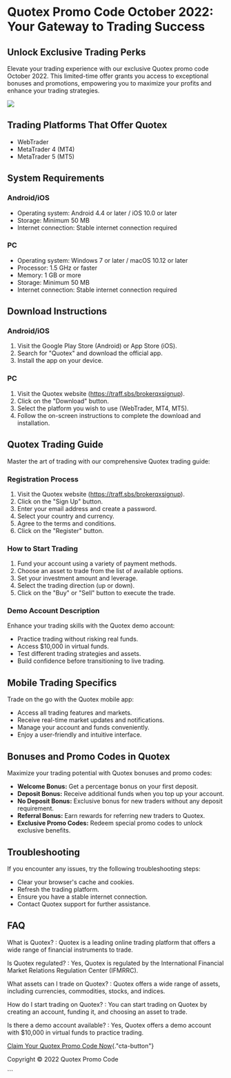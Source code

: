 # Quotex Promo Code October 2022: Your Gateway to Trading Success

## Unlock Exclusive Trading Perks

Elevate your trading experience with our exclusive Quotex promo code
October 2022. This limited-time offer grants you access to exceptional
bonuses and promotions, empowering you to maximize your profits and
enhance your trading strategies.

[![](https://static.quotex.io/files/4_en/300_250.jpg)](https://traff.sbs/brokerqxlid)

## Trading Platforms That Offer Quotex

-   WebTrader
-   MetaTrader 4 (MT4)
-   MetaTrader 5 (MT5)

## System Requirements

### Android/iOS

-   Operating system: Android 4.4 or later / iOS 10.0 or later
-   Storage: Minimum 50 MB
-   Internet connection: Stable internet connection required

### PC

-   Operating system: Windows 7 or later / macOS 10.12 or later
-   Processor: 1.5 GHz or faster
-   Memory: 1 GB or more
-   Storage: Minimum 50 MB
-   Internet connection: Stable internet connection required

## Download Instructions

### Android/iOS

1.  Visit the Google Play Store (Android) or App Store (iOS).
2.  Search for "Quotex" and download the official app.
3.  Install the app on your device.

### PC

1.  Visit the Quotex website (https://traff.sbs/brokerqxsignup).
2.  Click on the "Download" button.
3.  Select the platform you wish to use (WebTrader, MT4, MT5).
4.  Follow the on-screen instructions to complete the download and
    installation.

## Quotex Trading Guide

Master the art of trading with our comprehensive Quotex trading guide:

### Registration Process

1.  Visit the Quotex website (https://traff.sbs/brokerqxsignup).
2.  Click on the "Sign Up" button.
3.  Enter your email address and create a password.
4.  Select your country and currency.
5.  Agree to the terms and conditions.
6.  Click on the "Register" button.

### How to Start Trading

1.  Fund your account using a variety of payment methods.
2.  Choose an asset to trade from the list of available options.
3.  Set your investment amount and leverage.
4.  Select the trading direction (up or down).
5.  Click on the "Buy" or "Sell" button to execute the
    trade.

### Demo Account Description

Enhance your trading skills with the Quotex demo account:

-   Practice trading without risking real funds.
-   Access \$10,000 in virtual funds.
-   Test different trading strategies and assets.
-   Build confidence before transitioning to live trading.

## Mobile Trading Specifics

Trade on the go with the Quotex mobile app:

-   Access all trading features and markets.
-   Receive real-time market updates and notifications.
-   Manage your account and funds conveniently.
-   Enjoy a user-friendly and intuitive interface.

## Bonuses and Promo Codes in Quotex

Maximize your trading potential with Quotex bonuses and promo codes:

-   **Welcome Bonus:** Get a percentage bonus on your first deposit.
-   **Deposit Bonus:** Receive additional funds when you top up your
    account.
-   **No Deposit Bonus:** Exclusive bonus for new traders without any
    deposit requirement.
-   **Referral Bonus:** Earn rewards for referring new traders to
    Quotex.
-   **Exclusive Promo Codes:** Redeem special promo codes to unlock
    exclusive benefits.

## Troubleshooting

If you encounter any issues, try the following troubleshooting steps:

-   Clear your browser\'s cache and cookies.
-   Refresh the trading platform.
-   Ensure you have a stable internet connection.
-   Contact Quotex support for further assistance.

## FAQ

What is Quotex?
:   Quotex is a leading online trading platform that offers a wide range
    of financial instruments to trade.

Is Quotex regulated?
:   Yes, Quotex is regulated by the International Financial Market
    Relations Regulation Center (IFMRRC).

What assets can I trade on Quotex?
:   Quotex offers a wide range of assets, including currencies,
    commodities, stocks, and indices.

How do I start trading on Quotex?
:   You can start trading on Quotex by creating an account, funding it,
    and choosing an asset to trade.

Is there a demo account available?
:   Yes, Quotex offers a demo account with \$10,000 in virtual funds to
    practice trading.

[Claim Your Quotex Promo Code
Now](\%22https://traff.sbs/brokerqxsignup\%22){."cta-button"}

Copyright © 2022 Quotex Promo Code

\`\`\`

